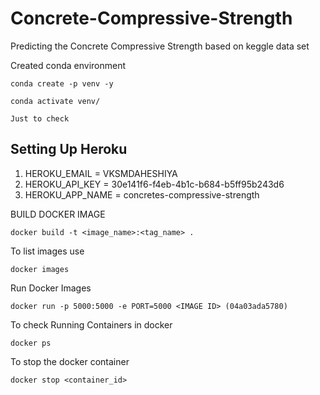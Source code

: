 # Concrete-Compressive-Strength
Predicting the Concrete Compressive Strength based on keggle data set


Created conda environment
```
conda create -p venv -y
```
```
conda activate venv/
```
```
Just to check 
```


## Setting Up Heroku

1. HEROKU_EMAIL = VKSMDAHESHIYA
2. HEROKU_API_KEY = 30e141f6-f4eb-4b1c-b684-b5ff95b243d6
3. HEROKU_APP_NAME = concretes-compressive-strength

BUILD DOCKER IMAGE
```
docker build -t <image_name>:<tag_name> . 
```



To list images use
```
docker images
```

Run Docker Images
```
docker run -p 5000:5000 -e PORT=5000 <IMAGE ID> (04a03ada5780)
```

To check Running Containers in docker
```
docker ps
```

To stop the docker container
```
docker stop <container_id>
```

